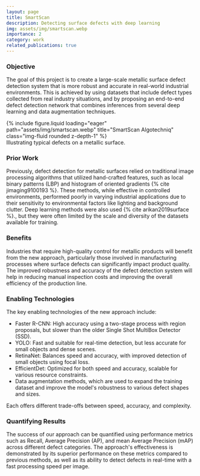 ```yaml
---
layout: page
title: SmartScan
description: Detecting surface defects with deep learning
img: assets/img/smartscan.webp
importance: 2
category: work
related_publications: true
---
```


### Objective
   The goal of this project is to create a large-scale metallic surface defect detection system that is more robust and accurate in real-world industrial environments. This is achieved by using datasets that include defect types collected from real industry situations, and by proposing an end-to-end defect detection network that combines inferences from several deep learning and data augmentation techniques.

<div class="row">
    <div class="col-sm mt-3 mt-md-0">
        {% include figure.liquid loading="eager" path="assets/img/smartscan.webp" title="SmartScan Algotechniq" class="img-fluid rounded z-depth-1" %}
    </div>
</div>
<div class="caption">
    Illustrating typical defects on a metallic surface.
</div>

### Prior Work
   Previously, defect detection for metallic surfaces relied on traditional image processing algorithms that utilized hand-crafted features, such as local binary patterns (LBP) and histogram of oriented gradients {% cite jimaging9100193 %}. These methods, while effective in controlled environments, performed poorly in varying industrial applications due to their sensitivity to environmental factors like lighting and background clutter. Deep learning methods were also used {% cite arikan2019surface %}., but they were often limited by the scale and diversity of the datasets available for training.

### Benefits
   Industries that require high-quality control for metallic products will benefit from the new approach, particularly those involved in manufacturing processes where surface defects can significantly impact product quality. The improved robustness and accuracy of the defect detection system will help in reducing manual inspection costs and improving the overall efficiency of the production line.

### Enabling Technologies
   The key enabling technologies of the new approach include:
- Faster R-CNN: High accuracy using a two-stage process with region proposals, but slower than the older Single Shot MultiBox Detector (SSD).
- YOLO: Fast and suitable for real-time detection, but less accurate for small objects and dense scenes.
- RetinaNet: Balances speed and accuracy, with improved detection of small objects using focal loss.
- EfficientDet: Optimized for both speed and accuracy, scalable for various resource constraints. 
- Data augmentation methods, which are used to expand the training dataset and improve the model's robustness to various defect shapes and sizes.

Each offers different trade-offs between speed, accuracy, and complexity.

### Quantifying Results
   The success of our approach can be quantified using performance metrics such as Recall, Average Precision (AP), and mean Average Precision (mAP) across different defect categories. The approach's effectiveness is demonstrated by its superior performance on these metrics compared to previous methods, as well as its ability to detect defects in real-time with a fast processing speed per image. 




